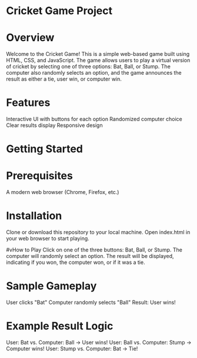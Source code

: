 # Cricket Game Project

# Overview
Welcome to the Cricket Game! This is a simple web-based game built using HTML, CSS, and JavaScript. The game allows users to play a virtual version of cricket by selecting one of three options: Bat, Ball, or Stump. The computer also randomly selects an option, and the game announces the result as either a tie, user win, or computer win.

# Features
Interactive UI with buttons for each option
Randomized computer choice
Clear results display
Responsive design

# Getting Started
 # Prerequisites
A modern web browser (Chrome, Firefox, etc.)

# Installation
Clone or download this repository to your local machine.
Open index.html in your web browser to start playing.

#vHow to Play
Click on one of the three buttons: Bat, Ball, or Stump.
The computer will randomly select an option.
The result will be displayed, indicating if you won, the computer won, or if it was a tie.

# Sample Gameplay
User clicks "Bat"
Computer randomly selects "Ball"
Result: User wins!

# Example Result Logic
User: Bat vs. Computer: Ball → User wins!
User: Ball vs. Computer: Stump → Computer wins!
User: Stump vs. Computer: Bat → Tie!
